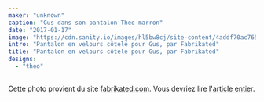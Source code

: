 ```yaml
---
maker: "unknown"
caption: "Gus dans son pantalon Theo marron"
date: "2017-01-17"
image: "https://cdn.sanity.io/images/hl5bw8cj/site-content/4addf70ac76582708c6aa4518028517d00dbaba2-1200x1600.jpg"
intro: "Pantalon en velours côtelé pour Gus, par Fabrikated"
title: "Pantalon en velours côtelé pour Gus, par Fabrikated"
designs:
  - "theo"
---
```



Cette photo provient du site [fabrikated.com](http://fabrickated.com/). Vous devriez lire [l'article entier](http://fabrickated.com/2017/01/21/manswap-7-finishing-the-brown-corduroy-trousers/).

